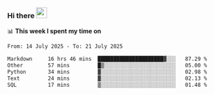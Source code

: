 ### Hi there <a href="https://www.gautamkrishnar.com/"><img src="https://media.giphy.com/media/hvRJCLFzcasrR4ia7z/giphy.gif" width="25px"></a>

📊 **This week I spent my time on**

<!--START_SECTION:waka-->

```txt
From: 14 July 2025 - To: 21 July 2025

Markdown     16 hrs 46 mins  █████████████████████▓░░░   87.29 %
Other        57 mins         █▒░░░░░░░░░░░░░░░░░░░░░░░   05.00 %
Python       34 mins         ▓░░░░░░░░░░░░░░░░░░░░░░░░   02.98 %
Text         24 mins         ▓░░░░░░░░░░░░░░░░░░░░░░░░   02.13 %
SQL          17 mins         ▒░░░░░░░░░░░░░░░░░░░░░░░░   01.48 %
```

<!--END_SECTION:waka-->
